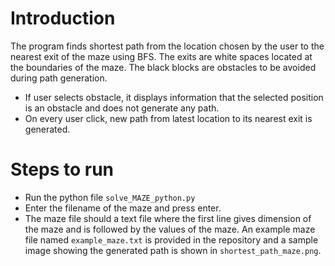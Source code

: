 # Introduction

The program finds shortest path from the location chosen by the user to the nearest exit of the maze using BFS. The exits are white spaces located at the boundaries of the maze. The black blocks are obstacles to be avoided during path generation.

- If user selects obstacle, it displays information that the selected position is an obstacle and does not generate any path.
- On every user click, new path from latest location to its nearest exit is generated.

# Steps to run

- Run the python file `solve_MAZE_python.py`
- Enter the filename of the maze and press enter.
- The maze file should a text file where the first line gives dimension of the maze and is followed by the values of the maze. An example maze file named `example_maze.txt` is provided in the repository and a sample image showing the generated path is shown in `shortest_path_maze.png`.
